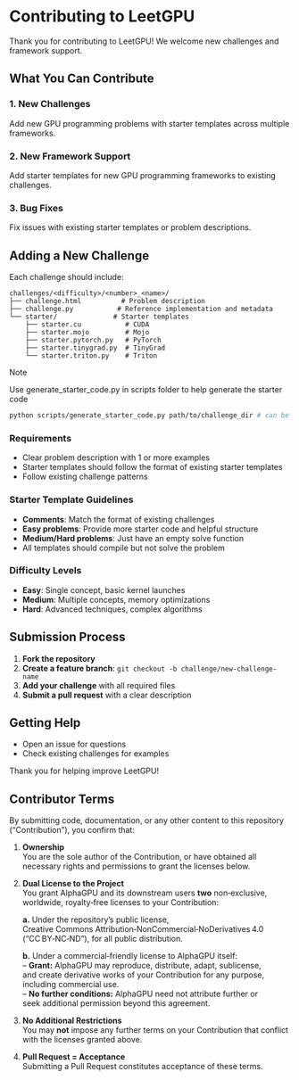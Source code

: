 # Contributing to LeetGPU

Thank you for contributing to LeetGPU! We welcome new challenges and framework support.

## What You Can Contribute

### 1. New Challenges
Add new GPU programming problems with starter templates across multiple frameworks.

### 2. New Framework Support
Add starter templates for new GPU programming frameworks to existing challenges.

### 3. Bug Fixes
Fix issues with existing starter templates or problem descriptions.

## Adding a New Challenge

Each challenge should include:

```
challenges/<difficulty>/<number>_<name>/
├── challenge.html          # Problem description
├── challenge.py           # Reference implementation and metadata
└── starter/              # Starter templates
    ├── starter.cu           # CUDA 
    ├── starter.mojo         # Mojo 
    ├── starter.pytorch.py   # PyTorch 
    ├── starter.tinygrad.py  # TinyGrad 
    └── starter.triton.py    # Triton 
```

> [!NOTE]
Use generate_starter_code.py in scripts folder to help generate the starter code

```bash
python scripts/generate_starter_code.py path/to/challenge_dir # can be either absolute or relative path
```

### Requirements
- Clear problem description with 1 or more examples
- Starter templates should follow the format of existing starter templates
- Follow existing challenge patterns

### Starter Template Guidelines
- **Comments**: Match the format of existing challenges
- **Easy problems**: Provide more starter code and helpful structure
- **Medium/Hard problems**: Just have an empty solve function
- All templates should compile but not solve the problem

### Difficulty Levels
- **Easy**: Single concept, basic kernel launches
- **Medium**: Multiple concepts, memory optimizations
- **Hard**: Advanced techniques, complex algorithms

## Submission Process

1. **Fork the repository**
2. **Create a feature branch**: `git checkout -b challenge/new-challenge-name`
3. **Add your challenge** with all required files
5. **Submit a pull request** with a clear description

## Getting Help

- Open an issue for questions
- Check existing challenges for examples

Thank you for helping improve LeetGPU! 

## Contributor Terms

By submitting code, documentation, or any other content to this repository
(“Contribution”), you confirm that:

1. **Ownership**  
   You are the sole author of the Contribution, or have obtained all
   necessary rights and permissions to grant the licenses below.

2. **Dual License to the Project**  
   You grant AlphaGPU and its downstream users **two** non‑exclusive,
   worldwide, royalty‑free licenses to your Contribution:

   **a.** Under the repository’s public license,  
   Creative Commons Attribution‑NonCommercial‑NoDerivatives 4.0  
   (“CC BY‑NC‑ND”), for all public distribution.

   **b.** Under a commercial‑friendly license to AlphaGPU itself:  
   – **Grant:** AlphaGPU may reproduce, distribute, adapt, sublicense,  
     and create derivative works of your Contribution for any purpose,  
     including commercial use.  
   – **No further conditions:** AlphaGPU need not attribute further or  
     seek additional permission beyond this agreement.

3. **No Additional Restrictions**  
   You may **not** impose any further terms on your Contribution that
   conflict with the licenses granted above.

4. **Pull Request = Acceptance**  
   Submitting a Pull Request constitutes acceptance of these terms.

